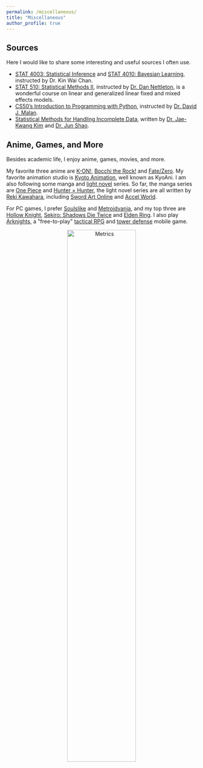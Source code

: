 ```yaml
---
permalink: /miscellaneous/
title: "Miscellaneous"
author_profile: true
---
```


## Sources
Here I would like to share some interesting and useful sources I often use.

- [STAT 4003: Statistical Inference](https://sites.google.com/site/kwchankeith/teaching/s4003)
and
[STAT 4010: Bayesian Learning](https://sites.google.com/site/kwchankeith/teaching/s4010),
instructed by
Dr. Kin Wai Chan.
- [STAT 510: Statistical Methods II](https://dnett.github.io/S510/stat510.html),
instructed by
[Dr. Dan Nettleton](https://www.stat.iastate.edu/people/dan-nettleton),
is a wonderful course on linear and generalized linear fixed and mixed effects models.
- [CS50’s Introduction to Programming with Python](https://cs50.harvard.edu/python/2022/),
instructed by
[Dr. David J. Malan](https://cs.harvard.edu/malan/).
- [Statistical Methods for Handling Incomplete Data](https://www.taylorfrancis.com/books/mono/10.1201/9780429321740/statistical-methods-handling-incomplete-data-jun-shao-jae-kwang-kim),
written by
[Dr. Jae-Kwang Kim](https://www.stat.iastate.edu/people/jae-kwang-kim)
and
[Dr. Jun Shao](https://stat.wisc.edu/staff/shao-jun/).


## Anime, Games, and More
Besides academic life,
I enjoy anime, games, movies, and more.

My favorite three anime are
[K-ON!](https://en.wikipedia.org/wiki/K-On!),
[Bocchi the Rock!](https://en.wikipedia.org/wiki/Bocchi_the_Rock!)
and
[Fate/Zero](https://en.wikipedia.org/wiki/Fate/Zero).
My favorite animation studio is
[Kyoto Animation](https://en.wikipedia.org/wiki/Kyoto_Animation),
well known as KyoAni.
I am also following some manga and
[light novel](https://en.wikipedia.org/wiki/Light_novel)
series.
So far,
the manga series are
[One Piece](https://en.wikipedia.org/wiki/One_Piece)
and
[Hunter × Hunter](https://en.wikipedia.org/wiki/Hunter_%C3%97_Hunter),
the light novel series are all written by
[Reki Kawahara](https://en.wikipedia.org/wiki/Reki_Kawahara),
including
[Sword Art Online](https://en.wikipedia.org/wiki/Sword_Art_Online)
and
[Accel World](https://en.wikipedia.org/wiki/Accel_World).

For PC games,
I prefer
[Soulslike](https://en.wikipedia.org/wiki/Soulslike)
and
[Metroidvania](https://en.wikipedia.org/wiki/Metroidvania),
and my top three are
[Hollow Knight](https://en.wikipedia.org/wiki/Hollow_Knight),
[Sekiro: Shadows Die Twice](https://en.wikipedia.org/wiki/Sekiro:_Shadows_Die_Twice)
and
[Elden Ring](https://en.wikipedia.org/wiki/Elden_Ring).
I also play
[Arknights](https://en.wikipedia.org/wiki/Arknights),
a "free-to-play"
[tactical RPG](https://en.wikipedia.org/wiki/Tactical_role-playing_game)
and
[tower defense](https://en.wikipedia.org/wiki/Tower_defense)
mobile game.

<p align="center"><img src="/metrics.plugin.anilist.svg" alt="Metrics" width="60%"></p>
